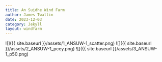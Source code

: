 ```yaml
---
title: An Suidhe Wind Farm
author: James Twallin
date: 2023-12-03
category: Jekyll
layout: windfarm
---
```

![]({{ site.baseurl }}/assets/1_ANSUW-1_scatter.png)
![]({{ site.baseurl }}/assets/2_ANSUW-1_pcey.png)
![]({{ site.baseurl }}/assets/3_ANSUW-1_p50.png)
